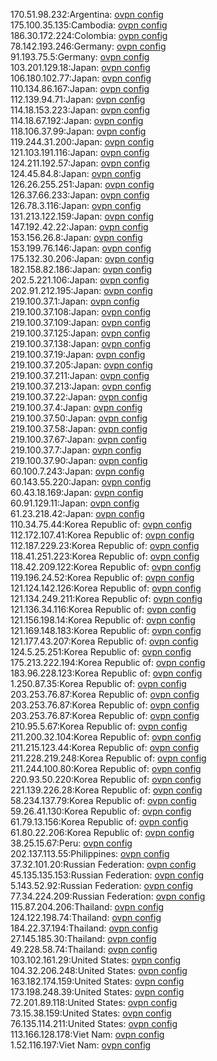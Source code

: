 170.51.98.232:Argentina: [ovpn config](vpn/170_51_98_232.ovpn)  
175.100.35.135:Cambodia: [ovpn config](vpn/175_100_35_135.ovpn)  
186.30.172.224:Colombia: [ovpn config](vpn/186_30_172_224.ovpn)  
78.142.193.246:Germany: [ovpn config](vpn/78_142_193_246.ovpn)  
91.193.75.5:Germany: [ovpn config](vpn/91_193_75_5.ovpn)  
103.201.129.18:Japan: [ovpn config](vpn/103_201_129_18.ovpn)  
106.180.102.77:Japan: [ovpn config](vpn/106_180_102_77.ovpn)  
110.134.86.167:Japan: [ovpn config](vpn/110_134_86_167.ovpn)  
112.139.94.71:Japan: [ovpn config](vpn/112_139_94_71.ovpn)  
114.18.153.223:Japan: [ovpn config](vpn/114_18_153_223.ovpn)  
114.18.67.192:Japan: [ovpn config](vpn/114_18_67_192.ovpn)  
118.106.37.99:Japan: [ovpn config](vpn/118_106_37_99.ovpn)  
119.244.31.200:Japan: [ovpn config](vpn/119_244_31_200.ovpn)  
121.103.191.116:Japan: [ovpn config](vpn/121_103_191_116.ovpn)  
124.211.192.57:Japan: [ovpn config](vpn/124_211_192_57.ovpn)  
124.45.84.8:Japan: [ovpn config](vpn/124_45_84_8.ovpn)  
126.26.255.251:Japan: [ovpn config](vpn/126_26_255_251.ovpn)  
126.37.66.233:Japan: [ovpn config](vpn/126_37_66_233.ovpn)  
126.78.3.116:Japan: [ovpn config](vpn/126_78_3_116.ovpn)  
131.213.122.159:Japan: [ovpn config](vpn/131_213_122_159.ovpn)  
147.192.42.22:Japan: [ovpn config](vpn/147_192_42_22.ovpn)  
153.156.26.8:Japan: [ovpn config](vpn/153_156_26_8.ovpn)  
153.199.76.146:Japan: [ovpn config](vpn/153_199_76_146.ovpn)  
175.132.30.206:Japan: [ovpn config](vpn/175_132_30_206.ovpn)  
182.158.82.186:Japan: [ovpn config](vpn/182_158_82_186.ovpn)  
202.5.221.106:Japan: [ovpn config](vpn/202_5_221_106.ovpn)  
202.91.212.195:Japan: [ovpn config](vpn/202_91_212_195.ovpn)  
219.100.37.1:Japan: [ovpn config](vpn/219_100_37_1.ovpn)  
219.100.37.108:Japan: [ovpn config](vpn/219_100_37_108.ovpn)  
219.100.37.109:Japan: [ovpn config](vpn/219_100_37_109.ovpn)  
219.100.37.125:Japan: [ovpn config](vpn/219_100_37_125.ovpn)  
219.100.37.138:Japan: [ovpn config](vpn/219_100_37_138.ovpn)  
219.100.37.19:Japan: [ovpn config](vpn/219_100_37_19.ovpn)  
219.100.37.205:Japan: [ovpn config](vpn/219_100_37_205.ovpn)  
219.100.37.211:Japan: [ovpn config](vpn/219_100_37_211.ovpn)  
219.100.37.213:Japan: [ovpn config](vpn/219_100_37_213.ovpn)  
219.100.37.22:Japan: [ovpn config](vpn/219_100_37_22.ovpn)  
219.100.37.4:Japan: [ovpn config](vpn/219_100_37_4.ovpn)  
219.100.37.50:Japan: [ovpn config](vpn/219_100_37_50.ovpn)  
219.100.37.58:Japan: [ovpn config](vpn/219_100_37_58.ovpn)  
219.100.37.67:Japan: [ovpn config](vpn/219_100_37_67.ovpn)  
219.100.37.7:Japan: [ovpn config](vpn/219_100_37_7.ovpn)  
219.100.37.90:Japan: [ovpn config](vpn/219_100_37_90.ovpn)  
60.100.7.243:Japan: [ovpn config](vpn/60_100_7_243.ovpn)  
60.143.55.220:Japan: [ovpn config](vpn/60_143_55_220.ovpn)  
60.43.18.169:Japan: [ovpn config](vpn/60_43_18_169.ovpn)  
60.91.129.11:Japan: [ovpn config](vpn/60_91_129_11.ovpn)  
61.23.218.42:Japan: [ovpn config](vpn/61_23_218_42.ovpn)  
110.34.75.44:Korea Republic of: [ovpn config](vpn/110_34_75_44.ovpn)  
112.172.107.41:Korea Republic of: [ovpn config](vpn/112_172_107_41.ovpn)  
112.187.229.23:Korea Republic of: [ovpn config](vpn/112_187_229_23.ovpn)  
118.41.251.223:Korea Republic of: [ovpn config](vpn/118_41_251_223.ovpn)  
118.42.209.122:Korea Republic of: [ovpn config](vpn/118_42_209_122.ovpn)  
119.196.24.52:Korea Republic of: [ovpn config](vpn/119_196_24_52.ovpn)  
121.124.142.126:Korea Republic of: [ovpn config](vpn/121_124_142_126.ovpn)  
121.134.249.211:Korea Republic of: [ovpn config](vpn/121_134_249_211.ovpn)  
121.136.34.116:Korea Republic of: [ovpn config](vpn/121_136_34_116.ovpn)  
121.156.198.14:Korea Republic of: [ovpn config](vpn/121_156_198_14.ovpn)  
121.169.148.183:Korea Republic of: [ovpn config](vpn/121_169_148_183.ovpn)  
121.177.43.207:Korea Republic of: [ovpn config](vpn/121_177_43_207.ovpn)  
124.5.25.251:Korea Republic of: [ovpn config](vpn/124_5_25_251.ovpn)  
175.213.222.194:Korea Republic of: [ovpn config](vpn/175_213_222_194.ovpn)  
183.96.228.123:Korea Republic of: [ovpn config](vpn/183_96_228_123.ovpn)  
1.250.87.35:Korea Republic of: [ovpn config](vpn/1_250_87_35.ovpn)  
203.253.76.87:Korea Republic of: [ovpn config](vpn/203_253_76_87.ovpn)  
203.253.76.87:Korea Republic of: [ovpn config](vpn/203_253_76_87.ovpn)  
203.253.76.87:Korea Republic of: [ovpn config](vpn/203_253_76_87.ovpn)  
210.95.5.67:Korea Republic of: [ovpn config](vpn/210_95_5_67.ovpn)  
211.200.32.104:Korea Republic of: [ovpn config](vpn/211_200_32_104.ovpn)  
211.215.123.44:Korea Republic of: [ovpn config](vpn/211_215_123_44.ovpn)  
211.228.219.248:Korea Republic of: [ovpn config](vpn/211_228_219_248.ovpn)  
211.244.100.80:Korea Republic of: [ovpn config](vpn/211_244_100_80.ovpn)  
220.93.50.220:Korea Republic of: [ovpn config](vpn/220_93_50_220.ovpn)  
221.139.226.28:Korea Republic of: [ovpn config](vpn/221_139_226_28.ovpn)  
58.234.137.79:Korea Republic of: [ovpn config](vpn/58_234_137_79.ovpn)  
59.26.41.130:Korea Republic of: [ovpn config](vpn/59_26_41_130.ovpn)  
61.79.13.156:Korea Republic of: [ovpn config](vpn/61_79_13_156.ovpn)  
61.80.22.206:Korea Republic of: [ovpn config](vpn/61_80_22_206.ovpn)  
38.25.15.67:Peru: [ovpn config](vpn/38_25_15_67.ovpn)  
202.137.113.55:Philippines: [ovpn config](vpn/202_137_113_55.ovpn)  
37.32.101.20:Russian Federation: [ovpn config](vpn/37_32_101_20.ovpn)  
45.135.135.153:Russian Federation: [ovpn config](vpn/45_135_135_153.ovpn)  
5.143.52.92:Russian Federation: [ovpn config](vpn/5_143_52_92.ovpn)  
77.34.224.209:Russian Federation: [ovpn config](vpn/77_34_224_209.ovpn)  
115.87.204.206:Thailand: [ovpn config](vpn/115_87_204_206.ovpn)  
124.122.198.74:Thailand: [ovpn config](vpn/124_122_198_74.ovpn)  
184.22.37.194:Thailand: [ovpn config](vpn/184_22_37_194.ovpn)  
27.145.185.30:Thailand: [ovpn config](vpn/27_145_185_30.ovpn)  
49.228.58.74:Thailand: [ovpn config](vpn/49_228_58_74.ovpn)  
103.102.161.29:United States: [ovpn config](vpn/103_102_161_29.ovpn)  
104.32.206.248:United States: [ovpn config](vpn/104_32_206_248.ovpn)  
163.182.174.159:United States: [ovpn config](vpn/163_182_174_159.ovpn)  
173.198.248.39:United States: [ovpn config](vpn/173_198_248_39.ovpn)  
72.201.89.118:United States: [ovpn config](vpn/72_201_89_118.ovpn)  
73.15.38.159:United States: [ovpn config](vpn/73_15_38_159.ovpn)  
76.135.114.211:United States: [ovpn config](vpn/76_135_114_211.ovpn)  
113.166.128.178:Viet Nam: [ovpn config](vpn/113_166_128_178.ovpn)  
1.52.116.197:Viet Nam: [ovpn config](vpn/1_52_116_197.ovpn)  
